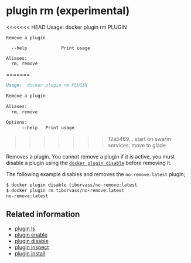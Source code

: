 <!--[metadata]>
+++
title = "plugin rm"
description = "the plugin rm command description and usage"
keywords = ["plugin, rm"]
advisory = "experimental"
[menu.main]
parent = "smn_cli"
+++
<![end-metadata]-->

# plugin rm (experimental)

<<<<<<< HEAD
    Usage: docker plugin rm PLUGIN

    Remove a plugin

      --help             Print usage

    Aliases:
      rm, remove
=======
```markdown
Usage:  docker plugin rm PLUGIN

Remove a plugin

Aliases:
  rm, remove

Options:
      --help   Print usage
```
>>>>>>> 12a5469... start on swarm services; move to glade

Removes a plugin. You cannot remove a plugin if it is active, you must disable
a plugin using the [`docker plugin disable`](plugin_disable.md) before removing
it.

The following example disables and removes the `no-remove:latest` plugin;

```bash
$ docker plugin disable tiborvass/no-remove:latest
$ docker plugin rm tiborvass/no-remove:latest
no-remove:latest
```

## Related information

* [plugin ls](plugin_ls.md)
* [plugin enable](plugin_enable.md)
* [plugin disable](plugin_disable.md)
* [plugin inspect](plugin_inspect.md)
* [plugin install](plugin_install.md)
